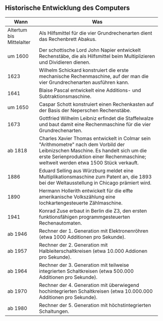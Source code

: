 ## Historische Entwicklung des Computers
| Wann | Was |
| ----------- | ----------- |
| Altertum bis Mittelalter | Als Hilfsmittel für die vier Grundrechenarten dient das Rechenbrett Abakus. |
| um 1600 | Der schottische Lord John Napier entwickelt Rechenstäbe, die als Hilfsmittel beim Multiplizieren und Dividieren dienen. |
| 1623 | Wilhelm Schickard konstruiert die erste mechanische Rechenmaschine, auf der man die vier Grundrechenarten ausführen kann. |
| 1641 | Blaise Pascal entwickelt eine Additions- und Subtraktionsmaschine. |
| um 1650 | Caspar Schott konstruiert einen Rechenkasten auf der Basis der Neperschen Rechenstäbe. |
| 1673 | Gottfried Wilhelm Leibniz erfindet die Staffelwalze und baut damit eine Rechenmaschine für die vier Grundrechenarten. |
| ab 1818 | Charles Xavier Thomas entwickelt in Colmar sein "Arithmometre" nach dem Vorbild der Leibnizschen Maschine. Es handelt sich um die erste Serienproduktion einer Rechenmaschine; weltweit werden etwa 1500 Stück verkauft. |
| 1886 | Eduard Selling aus Würzburg meldet eine Multiplikationsmaschine zum Patent an, die 1893 bei der Weltausstellung in Chicago prämiert wird. |
| 1890 | Hermann Hollerith entwickelt für die elfte amerikanische Volkszählung eine lochkartengesteuerte Zählmaschine. |
| 1941 | Konrad Zuse erbaut in Berlin die Z3, den ersten funktionsfähigen programmgesteuerten Rechenautomaten. |
| ab 1946 | Rechner der 1. Generation mit Elektronenröhren (etwa 1000 Additionen pro Sekunde). |
| ab 1957 | Rechner der 2. Generation mit Halbleiterschaltkreisen (etwa 10.000 Addionen pro Sekunde). |
| ab 1964 | Rechner der 3. Generation mit teilweise integrierten Schaltkreisen (etwa 500.000 Additionen pro Sekunde). |
| ab 1970 | Rechner der 4. Generation mit überwiegend hochintegrierten Schaltkreisen (etwa 10.000.000 Additionen pro Sekunde). |
| ab 1980 | Rechner der 5. Generation mit höchstintegrierten Schaltungen. |

